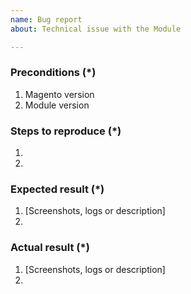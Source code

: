 ```yaml
---
name: Bug report
about: Technical issue with the Module

---
```


### Preconditions (*)
<!---
Provide the exact Magento version (example: 2.2.5) and any important information on the environment where bug is reproducible.
-->
1. Magento version
2. Module version

### Steps to reproduce (*)
<!---
Important: Provide a set of clear steps to reproduce this bug. We can not provide support without clear instructions on how to reproduce.
-->
1.
2.

### Expected result (*)
<!--- Tell us what do you expect to happen. -->
1. [Screenshots, logs or description]
2.

### Actual result (*)
<!--- Tell us what happened instead. Include error messages and issues. -->
1. [Screenshots, logs or description]
2.
